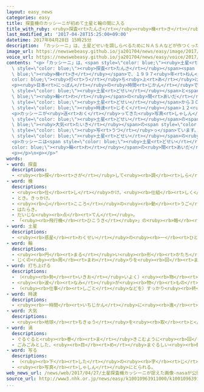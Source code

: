 ```yaml
---
layout: easy_news
categories: easy
title: 探査機のカッシーニが初めて土星と輪の間に入る
title_with_ruby: <ruby>探査<rt>たんさ</rt></ruby><ruby>機<rt>き</rt></ruby>の「カッシーニ」が<ruby>初<rt>はじ</rt></ruby>めて<ruby>土星<rt>どせい</rt></ruby>と<ruby>輪<rt>わ</rt></ruby>の<ruby>間<rt>あいだ</rt></ruby>に<ruby>入<rt>はい</rt></ruby>る
last_modified_at: '2017-04-28T15:25:00+09:00'
datetime: 2017年04月28日 15時25分
description: 「カッシーニ」は、土星どせいを調しらべるためにＮＡＳＡなどが作つくった探査たんさ機きで、１９９７年ねんに打うち上あげられました。
image_url: https://newswebeasy.github.io/ja201704/news/easy/image/2017/04/28/k10010963911000.jpg
voice_url: https://newswebeasy.github.io/ja201704/news/easy/voice/2017/04/28/k10010963911000.mp3
contents: "<p>「カッシーニ」は、<span style=\"color: blue;\"><ruby>土星<rt>どせい</rt></ruby></span>を<ruby>調<rt>しら</rt></ruby>べるためにＮＡＳＡなどが<ruby>作<rt>つく</rt></ruby>った<span\
  \ style=\"color: blue;\"><ruby>探査<rt>たんさ</rt></ruby></span><span style=\"color:\
  \ blue;\"><ruby>機<rt>き</rt></ruby></span>で、１９９７<ruby>年<rt>ねん</rt></ruby>に<span style=\"\
  color: blue;\"><ruby>打<rt>う</rt></ruby>ち<ruby>上<rt>あ</rt></ruby>げ</span>られました。</p>\n\
  <p><ruby>日本<rt>にっぽん</rt></ruby>の<ruby>時間<rt>じかん</rt></ruby>で４<ruby>月<rt>がつ</rt></ruby>２６<ruby>日<rt>にち</rt></ruby>、カッシーニが<ruby>初<rt>はじ</rt></ruby>めて<span\
  \ style=\"color: blue;\"><ruby>土星<rt>どせい</rt></ruby></span>と<span style=\"color:\
  \ blue;\"><ruby>輪<rt>わ</rt></ruby></span>の<ruby>間<rt>あいだ</rt></ruby>に<ruby>入<rt>はい</rt></ruby>っていきました。カッシーニは<span\
  \ style=\"color: blue;\"><ruby>土星<rt>どせい</rt></ruby></span>から３０００ｋmぐらいの<ruby>所<rt>ところ</rt></ruby>を、<span\
  \ style=\"color: blue;\"><ruby>時速<rt>じそく</rt></ruby></span>１２<ruby>万<rt>まん</rt></ruby>ｋm<ruby>以上<rt>いじょう</rt></ruby>で<ruby>通<rt>とお</rt></ruby>りました。</p>\n\
  <p>カッシーニが<ruby>送<rt>おく</rt></ruby>ってきた<ruby>写真<rt>しゃしん</rt></ruby>には、<ruby>大<rt>おお</rt></ruby>きな<span\
  \ style=\"color: blue;\"><ruby>土星<rt>どせい</rt></ruby></span>の<span style=\"color:\
  \ blue;\"><ruby>大気<rt>たいき</rt></ruby></span>の<span style=\"color: blue;\"><ruby>渦<rt>うず</rt></ruby></span>が<span\
  \ style=\"color: blue;\"><ruby>写<rt>うつ</rt></ruby>っ</span>ています。ＮＡＳＡによると、これは<ruby>今<rt>いま</rt></ruby>まででいちばん<ruby>近<rt>ちか</rt></ruby>くから<ruby>撮<rt>と</rt></ruby>った<span\
  \ style=\"color: blue;\"><ruby>土星<rt>どせい</rt></ruby></span>の<ruby>写真<rt>しゃしん</rt></ruby>です。</p>\n\
  <p>カッシーニは<span style=\"color: blue;\"><ruby>土星<rt>どせい</rt></ruby></span>と<span style=\"\
  color: blue;\"><ruby>輪<rt>わ</rt></ruby></span>の<ruby>間<rt>あいだ</rt></ruby>に<ruby>全部<rt>ぜんぶ</rt></ruby>で２２<ruby>回<rt>かい</rt></ruby><ruby>入<rt>はい</rt></ruby>って、９<ruby>月<rt>がつ</rt></ruby>に<ruby>仕事<rt>しごと</rt></ruby>が<ruby>終<rt>お</rt></ruby>わる<ruby>予定<rt>よてい</rt></ruby>です。</p>\n\
  <p></p>\n<p></p>"
words:
- word: 探査
  descriptions:
  - <ruby><rb>探</rb><rt>さが</rt></ruby>して<ruby><rb>調</rb><rt>しら</rt></ruby>べること。
- word: 機
  descriptions:
  - <ruby><rb>仕</rb><rt>し</rt></ruby>かけ。<ruby><rb>仕組</rb><rt>しく</rt></ruby>み。
  - とき。きっかけ。
  - <ruby><rb>心</rb><rt>こころ</rt></ruby>の<ruby><rb>動</rb><rt>うご</rt></ruby>き。
  - はたらき。
  - だいじな<ruby><rb>点</rb><rt>てん</rt></ruby>。
  - 「<ruby><rb>飛行機</rb><rt>ひこうき</rt></ruby>」の<ruby><rb>略</rb><rt>りゃく</rt></ruby>。また、<ruby><rb>飛行機</rb><rt>ひこうき</rt></ruby>を<ruby><rb>数</rb><rt>かぞ</rt></ruby>えることば。
- word: 土星
  descriptions:
  - <ruby><rb>惑星</rb><rt>わくせい</rt></ruby>の<ruby><rb>一</rb><rt>ひと</rt></ruby>つ。<ruby><rb>太陽</rb><rt>たいよう</rt></ruby>から<ruby><rb>六番</rb><rt>ろくばん</rt></ruby>めの<ruby><rb>星</rb><rt>ほし</rt></ruby>。<ruby><rb>小</rb><rt>ちい</rt></ruby>さな<ruby><rb>星</rb><rt>ほし</rt></ruby>の<ruby><rb>集</rb><rt>あつ</rt></ruby>まりが<ruby><rb>周</rb><rt>まわ</rt></ruby>りを<ruby><rb>回</rb><rt>まわ</rt></ruby>っているので、<ruby><rb>輪</rb><rt>わ</rt></ruby>に<ruby><rb>囲</rb><rt>かこ</rt></ruby>まれたように<ruby><rb>見</rb><rt>み</rt></ruby>える。
- word: 輪
  descriptions:
  - <ruby><rb>円</rb><rt>まる</rt></ruby>い<ruby><rb>形</rb><rt>かたち</rt></ruby>。
  - じくの<ruby><rb>周</rb><rt>まわ</rt></ruby>りを<ruby><rb>回</rb><rt>まわ</rt></ruby>って、<ruby><rb>車</rb><rt>くるま</rt></ruby>を<ruby><rb>動</rb><rt>うご</rt></ruby>かすもの。<ruby><rb>車輪</rb><rt>しゃりん</rt></ruby>。
- word: 打ち上げる
  descriptions:
  - （<ruby><rb>勢</rb><rt>いきお</rt></ruby>いよく）<ruby><rb>物</rb><rt>もの</rt></ruby>を<ruby><rb>空中</rb><rt>くうちゅう</rt></ruby>に<ruby><rb>上</rb><rt>あ</rt></ruby>げる。
  - <ruby><rb>波</rb><rt>なみ</rt></ruby>が<ruby><rb>物</rb><rt>もの</rt></ruby>を<ruby><rb>陸</rb><rt>りく</rt></ruby>に<ruby><rb>運</rb><rt>はこ</rt></ruby>び<ruby><rb>上</rb><rt>あ</rt></ruby>げる。
  - （<ruby><rb>仕事</rb><rt>しごと</rt></ruby>などを）すっかり<ruby><rb>終</rb><rt>お</rt></ruby>える。
- word: 時速
  descriptions:
  - <ruby><rb>一時間</rb><rt>いちじかん</rt></ruby>に<ruby><rb>進</rb><rt>すす</rt></ruby>む<ruby><rb>速</rb><rt>はや</rt></ruby>さ。
- word: 大気
  descriptions:
  - <ruby><rb>地球</rb><rt>ちきゅう</rt></ruby>を<ruby><rb>取</rb><rt>と</rt></ruby>り<ruby><rb>巻</rb><rt>ま</rt></ruby>く<ruby><rb>空気</rb><rt>くうき</rt></ruby>。
- word: 渦
  descriptions:
  - ぐるぐると<ruby><rb>巻</rb><rt>ま</rt></ruby>きこむように<ruby><rb>回</rb><rt>まわ</rt></ruby>る、<ruby><rb>水</rb><rt>みず</rt></ruby>や<ruby><rb>空気</rb><rt>くうき</rt></ruby>の<ruby><rb>流</rb><rt>なが</rt></ruby>れ。<ruby><rb>渦巻</rb><rt>うずま</rt></ruby>き。
  - ごみごみとした、<ruby><rb>目</rb><rt>め</rt></ruby>まぐるしい<ruby><rb>動</rb><rt>うご</rt></ruby>き。
- word: 写る
  descriptions:
  - （<ruby><rb>下</rb><rt>した</rt></ruby>の<ruby><rb>字</rb><rt>じ</rt></ruby>や<ruby><rb>絵</rb><rt>え</rt></ruby>が）すけて<ruby><rb>見</rb><rt>み</rt></ruby>える。
  - <ruby><rb>写真</rb><rt>しゃしん</rt></ruby>にとられる。
web_news_url: /news/web/2017/04/27/土星探査機カッシーニが捉えた画像-nasaが公開/
source_url: http://www3.nhk.or.jp/news/easy/k10010963911000/k10010963911000.html
...
```

